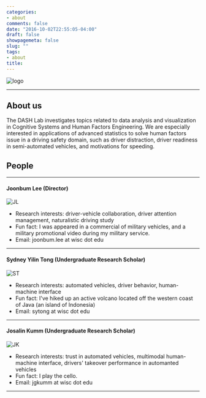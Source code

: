 ```yaml
---
categories:
- about
comments: false
date: "2016-10-02T22:55:05-04:00"
draft: false
showpagemeta: false
slug: ""
tags:
- about
title: 
---
```

![logo](/img/logo_helvetica_caps.png)

---
## About us
The DASH Lab investigates topics related to data analysis and visualization in Cognitive Systems and Human Factors Engineering. We are especially interested in applications of advanced statistics to solve human factors issue in a driving safety domain, such as driver distraction, driver readiness in semi-automated vehicles, and motivations for speeding. 

## People
---
#### Joonbum Lee (Director)
![JL](/img/CTL_headshot.jpg) 
- Research interests: driver-vehicle collaboration, driver attention management, naturalistic driving study
- Fun fact: I was appeared in a commercial of military vehicles, and a military promotional video during my military service. 
- Email: joonbum.lee at wisc dot edu
 
---
#### Sydney Yilin Tong (Undergraduate Research Scholar)
![ST](/img/ST_headshot.jpg) 
- Research interests: automated vehicles, driver behavior, human-machine interface
- Fun fact: I've hiked up an active volcano located off the western coast of Java (an island of Indonesia)
- Email: sytong at wisc dot edu

---
#### Josalin Kumm (Undergraduate Research Scholar)
![JK](/img/JK_headshot.jpg)
- Research interests: trust in automated vehicles, multimodal human-machine interface, drivers' takeover performance in automanted vehicles
- Fun fact: I play the cello.
- Email: jgkumm at wisc dot edu

---
